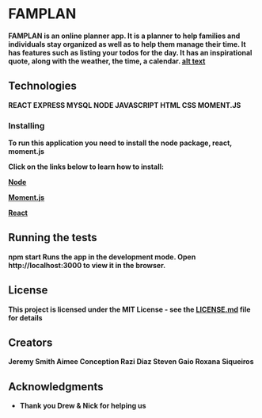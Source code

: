 # FAMPLAN

<b>FAMPLAN<b> is an online planner app. It is a planner to help families and individuals stay organized as well as to help them manage their time. It has features such as listing your todos for the day. It has an inspirational quote, along with the weather, the time, a calendar.
[alt text](photo.png)

## Technologies
REACT
EXPRESS
MYSQL
NODE
JAVASCRIPT 
HTML
CSS
MOMENT.JS


### Installing

To run this application you need to install
the node package, react, moment.js

Click on the links below to learn how to install:

[Node](https://nodejs.org/en/download/)

[Moment.js](https://momentjs.com/)

[React](https://reactjs.org/docs/getting-started.html)


## Running the tests

npm start
Runs the app in the development mode.
Open http://localhost:3000 to view it in the browser.



## License

This project is licensed under the MIT License - see the [LICENSE.md](LICENSE.md) file for details

## Creators
Jeremy Smith
Aimee Conception
Razi Diaz
Steven Gaio
Roxana Siqueiros


## Acknowledgments

* Thank you Drew & Nick for helping us
